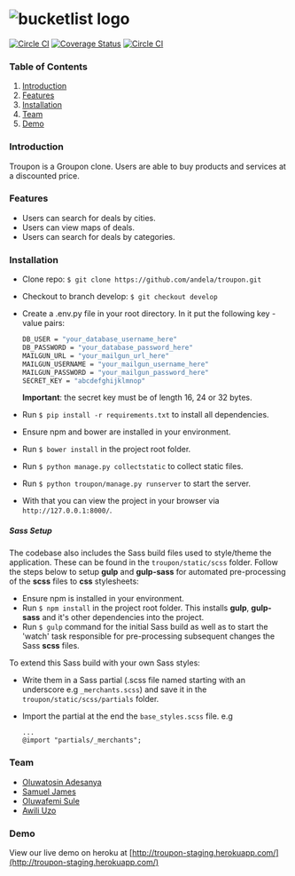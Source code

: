 # ![bucketlist logo](http://s27.postimg.org/x0kjz2v33/logo_horizontal_small.png)
[![Circle CI](https://circleci.com/gh/andela/troupon/tree/develop.svg?style=shield)](https://circleci.com/gh/andela/troupon/tree/develop) [![Coverage Status](https://coveralls.io/repos/andela/troupon/badge.svg?branch=develop&service=github)](https://coveralls.io/github/andela/troupon?branch=develop) [![Circle CI](https://img.shields.io/badge/license-MIT-blue.svg)](https://img.shields.io/badge/license-MIT-blue.svg)

### Table of Contents
1.  [Introduction](#introduction)
2.  [Features](#features)
3.  [Installation](#installation)
4.  [Team](#team)
5.  [Demo](#demo)

### <a name="introduction"></a>Introduction
Troupon is a Groupon clone. Users are able to buy products and services at a discounted price.

### <a name="features"></a>Features
- Users can search for deals by cities.
- Users can view maps of deals.
- Users can search for deals by categories.

### <a name="installation"></a>Installation
- Clone repo: `$ git clone https://github.com/andela/troupon.git`
- Checkout to branch develop: `$ git checkout develop`
- Create a .env.py file in your root directory. In it put the following key - value pairs:
	```cmd
	DB_USER = "your_database_username_here"
	DB_PASSWORD = "your_database_password_here"
	MAILGUN_URL = "your_mailgun_url_here"
	MAILGUN_USERNAME = "your_mailgun_username_here"
	MAILGUN_PASSWORD = "your_mailgun_password_here"
	SECRET_KEY = "abcdefghijklmnop"
	```
	**Important**: the secret key must be of length 16, 24 or 32 bytes.   

- Run `$ pip install -r requirements.txt` to install all dependencies.
- Ensure npm and bower are installed in your environment.
- Run `$ bower install` in the project root folder.
- Run `$ python manage.py collectstatic` to collect static files.
- Run `$ python troupon/manage.py runserver` to start the server. 
- With that you can view the project in your browser via `http://127.0.0.1:8000/`.

##### Sass Setup
The codebase also includes the Sass build files used to style/theme the application. These can be found in the `troupon/static/scss` folder. Follow the steps below to setup **gulp** and **gulp-sass** for automated pre-processing of the __scss__ files to __css__ stylesheets:   
+ Ensure npm is installed in your environment.
+ Run `$ npm install` in the project root folder. This installs **gulp**, **gulp-sass** and it's other dependencies into the project.
+ Run `$ gulp` command for the initial Sass build as well as to start the 'watch' task responsible for pre-processing subsequent changes the Sass __scss__ files.   


To extend this Sass build with your own Sass styles:   
+ Write them in a Sass partial (.scss file named starting with an underscore e.g `_merchants.scss`) and save it in the `troupon/static/scss/partials` folder.
+ Import the partial at the end the `base_styles.scss` file. e.g 
  
  ```
  ...
  @import "partials/_merchants";
  ```

### <a name="team"></a>Team
- [Oluwatosin Adesanya](https://github.com/andela-tadesanya)
- [Samuel James](https://github.com/andela-sjames)
- [Oluwafemi Sule](https://github.com/andela-osule)
- [Awili Uzo](https://github.com/andela-uawili)

### <a name="demo"></a>Demo
View our live demo on heroku at [http://troupon-staging.herokuapp.com/](http://troupon-staging.herokuapp.com/)